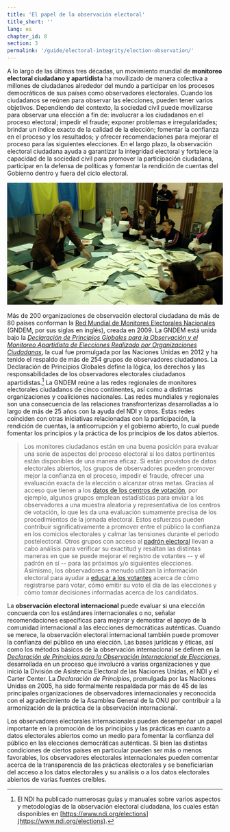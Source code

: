```yaml
---
title: 'El papel de la observación electoral'
title_short: ''
lang: es
chapter_id: 8
section: 3
permalink: '/guide/electoral-integrity/election-observation/'
---
```


A lo largo de las últimas tres décadas, un movimiento mundial de **monitoreo electoral ciudadano y apartidista** ha movilizado de manera colectiva a millones de ciudadanos alrededor del mundo a participar en los procesos democráticos de sus países como observadores electorales. Cuando los ciudadanos se reúnen para observar las elecciones, pueden tener varios objetivos. Dependiendo del contexto, la sociedad civil puede movilizarse para observar una elección a fin de: involucrar a los ciudadanos en el proceso electoral; impedir el fraude; exponer problemas e irregularidades; brindar un índice exacto de la calidad de la elección; fomentar la confianza en el proceso y los resultados; y ofrecer recomendaciones para mejorar el proceso para las siguientes elecciones. En el largo plazo, la observación electoral ciudadana ayuda a garantizar la integridad electoral y fortalece la capacidad de la sociedad civil para promover la participación ciudadana, participar en la defensa de políticas y fomentar la rendición de cuentas del Gobierno dentro y fuera del ciclo electoral.

![Foto tomada por el NDI, Elecciones en Ucrania, 2014](/assets/images/guide/NDI-Photo-Ukraine-elections-2014.jpg)

Más de 200 organizaciones de observación electoral ciudadana de más de 80 países conforman la [Red Mundial de Monitores Electorales Nacionales](http://www.gndem.org/es/) (GNDEM, por sus siglas en inglés), creada en 2009. La GNDEM está unida bajo la [_Declaración de Principios Globales para la Observación y el Monitoreo Apartidista de Elecciones Realizado por Organizaciones Ciudadanas_](http://www.gndem.org/es/dogp_sp), la cual fue promulgada por las Naciones Unidas en 2012 y ha tenido el respaldo de más de 254 grupos de observadores ciudadanos. La Declaración de Principios Globales define la lógica, los derechos y las responsabilidades de los observadores electorales ciudadanos apartidistas.[^1] La GNDEM reúne a las redes regionales de monitores electorales ciudadanos de cinco continentes, así como a distintas organizaciones y coaliciones nacionales. Las redes mundiales y regionales son una consecuencia de las relaciones transfronterizas desarrolladas a lo largo de más de 25 años con la ayuda del NDI y otros. Estas redes coinciden con otras iniciativas relacionadas con la participación, la rendición de cuentas, la anticorrupción y el gobierno abierto, lo cual puede fomentar los principios y la práctica de los principios de los datos abiertos.

> Los monitores ciudadanos están en una buena posición para evaluar una serie de aspectos del proceso electoral si los datos pertinentes están disponibles de una manera eficaz. Si están provistos de datos electorales abiertos, los grupos de observadores pueden promover mejor la confianza en el proceso, impedir el fraude, ofrecer una evaluación exacta de la elección o alcanzar otras metas. Gracias al acceso que tienen a los [datos de los centros de votación](/es/guide/key-categories/polling-stations/), por ejemplo, algunos grupos emplean estadísticas para enviar a los observadores a una muestra aleatoria y representativa de los centros de votación, lo que les da una evaluación sumamente precisa de los procedimientos de la jornada electoral. Estos esfuerzos pueden contribuir significativamente a promover entre el público la confianza en los comicios electorales y calmar las tensiones durante el periodo postelectoral. Otros grupos con acceso al [padrón electoral](/es/guide/key-categories/voter-lists/) llevan a cabo análisis para verificar su exactitud y resaltan las distintas maneras en que se puede mejorar el registro de votantes -- y el padrón en sí -- para las próximas y/o siguientes elecciones. Asimismo, los observadores a menudo utilizan la información electoral para ayudar a [educar a los votantes](/es/guide/key-categories/voter-education/) acerca de cómo registrarse para votar, cómo emitir su voto el día de las elecciones y cómo tomar decisiones informadas acerca de los candidatos.

La **observación electoral internacional** puede evaluar si una elección concuerda con los estándares internacionales o no, señalar recomendaciones específicas para mejorar y demostrar el apoyo de la comunidad internacional a las elecciones democráticas auténticas. Cuando se merece, la observación electoral internacional también puede promover la confianza del público en una elección. Las bases jurídicas y éticas, así como los métodos básicos de la observación internacional se definen en la [_Declaración de Principios para la Observación Internacional de Elecciones_](http://eeas.europa.eu/eueom/missions/2013/paraguay/pdf/code_conduct_es.pdf), desarrollada en un proceso que involucró a varias organizaciones y que inició la División de Asistencia Electoral de las Naciones Unidas, el NDI y el Carter Center. La _Declaración de Principios_, promulgada por las Naciones Unidas en 2005, ha sido formalmente respaldada por más de 45 de las principales organizaciones de observadores internacionales y reconocida con el agradecimiento de la Asamblea General de la ONU por contribuir a la armonización de la práctica de la observación internacional.

Los observadores electorales internacionales pueden desempeñar un papel importante en la promoción de los principios y las prácticas en cuanto a datos electorales abiertos como un medio para fomentar la confianza del público en las elecciones democráticas auténticas. Si bien las distintas condiciones de ciertos países en particular pueden ser más o menos favorables, los observadores electorales internacionales pueden comentar acerca de la transparencia de las prácticas electorales y se beneficiarían del acceso a los datos electorales y su análisis o a los datos electorales abiertos de varias fuentes creíbles.

[^1]: El NDI ha publicado numerosas guías y manuales sobre varios aspectos y metodologías de la observación electoral ciudadana, los cuales están disponibles en [https://www.ndi.org/elections](https://www.ndi.org/elections).
